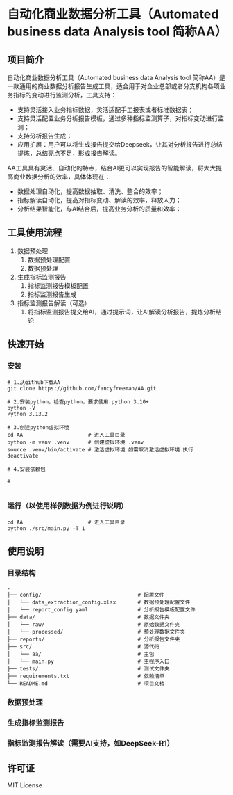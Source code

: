 # 自动化商业数据分析工具（Automated business data Analysis tool 简称AA）

## 项目简介
自动化商业数据分析工具（Automated business data Analysis tool 简称AA）是一款通用的商业数据分析报告生成工具，适合用于对企业总部或者分支机构各项业务指标的变动进行监测分析，工具支持：
- 支持灵活接入业务指标数据，灵活适配手工报表或者标准数据表；
- 支持灵活配置业务分析报告模板，通过多种指标监测算子，对指标变动进行监测；
- 支持分析报告生成；
- 应用扩展：用户可以将生成报告提交给Deepseek，让其对分析报告进行总结提炼，总结亮点不足，形成报告解读。

AA工具具有灵活、自动化的特点，结合AI更可以实现报告的智能解读，将大大提高商业数据分析的效率，具体体现在：
- 数据处理自动化，提高数据抽取、清洗、整合的效率；
- 指标解读自动化，提高对指标变动、解读的效率，释放人力；
- 分析结果智能化，与AI结合后，提高业务分析的质量和效率；

## 工具使用流程
1. 数据预处理
   1. 数据预处理配置
   2. 数据预处理
2. 生成指标监测报告
   1. 指标监测报告模板配置
   2. 指标监测报告生成
3. 指标监测报告解读（可选）
   1. 将指标监测报告提交给AI，通过提示词，让AI解读分析报告，提炼分析结论

## 快速开始
### 安装
```Shell
# 1.从github下载AA
git clone https://github.com/fancyfreeman/AA.git

# 2.安装python，检查python，要求使用 python 3.10+
python -V
Python 3.13.2

# 3.创建python虚拟环境
cd AA                     # 进入工具目录
python -m venv .venv      # 创建虚拟环境 .venv
source .venv/bin/activate # 激活虚拟环境 如需取消激活虚拟环境 执行 deactivate

# 4.安装依赖包

# 


```
### 运行（以使用样例数据为例进行说明）
```Shell
cd AA                     # 进入工具目录
python ./src/main.py -T 1
```

## 使用说明
### 目录结构
```
.
├── config/                               # 配置文件
│   └── data_extraction_config.xlsx       # 数据预处理配置文件
│   └── report_config.yaml                # 分析报告模板配置文件
├── data/                                 # 数据文件夹
│   └── raw/                              # 原始数据文件夹
│   └── processed/                        # 预处理数据文件夹
├── reports/                              # 分析报告文件夹
├── src/                                  # 源代码
│   └── aa/                               # 主包
│   └── main.py                           # 主程序入口
├── tests/                                # 测试文件夹
├── requirements.txt                      # 依赖清单
└── README.md                             # 项目文档
```
### 数据预处理

### 生成指标监测报告

### 指标监测报告解读（需要AI支持，如DeepSeek-R1）


## 许可证
MIT License
